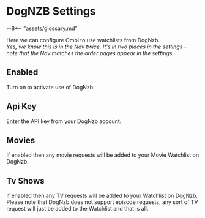 # DogNZB Settings

 --8<-- "assets/glossary.md"

Here we can configure Ombi to use watchlists from DogNzb.  
_Yes, we know this is in the Nav twice. It's in two places in the settings - note that the Nav matches the order pages appear in the settings._  

## Enabled

Turn on to activate use of DogNzb.

## Api Key

Enter the API key from your DogNzb account.

## Movies

If enabled then any movie requests will be added to your Movie Watchlist on DogNzb.

## Tv Shows

If enabled then any TV requests will be added to your Watchlist on DogNzb.  
Please note that DogNzb does not support episode requests, any sort of TV request will just be added to the Watchlist and that is all.
